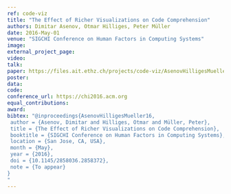 ```yaml
---
ref: code-viz
title: "The Effect of Richer Visualizations on Code Comprehension"
authors: Dimitar Asenov, Otmar Hilliges, Peter Müller
date: 2016-May-01
venue: "SIGCHI Conference on Human Factors in Computing Systems"
image: 
external_project_page: 
video: 
talk: 
paper: https://files.ait.ethz.ch/projects/code-viz/AsenovHilligesMueller16.pdf
poster: 
data: 
code: 
conference_url: https://chi2016.acm.org
equal_contributions: 
award: 
bibtex: "@inproceedings{AsenovHilligesMueller16,
 author = {Asenov, Dimitar and Hilliges, Otmar and Müller, Peter},
 title = {The Effect of Richer Visualizations on Code Comprehension},
 booktitle = {SIGCHI Conference on Human Factors in Computing Systems},
 location = {San Jose, CA, USA},
 month = {May},
 year = {2016},
 doi = {10.1145/2858036.2858372},
 note = {To appear}
}
"
---
```

